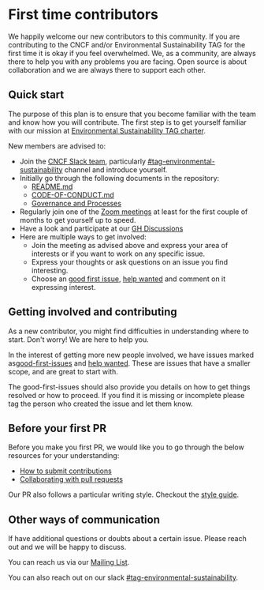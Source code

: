 # First time contributors

We happily welcome our new contributors to this community. If you are contributing to the CNCF and/or Environmental Sustainability TAG for the first time it is okay if you feel overwhelmed. We, as a
community, are always there to help you with any problems you are facing. Open source is about collaboration and we are always there to support each other.

## Quick start

The purpose of this plan is to ensure that you become familiar with the team and know how you will contribute. The first step is to get yourself familiar with our mission at [Environmental Sustainability TAG charter](../charter.md).

New members are advised to:

* Join the [CNCF Slack team](https://slack.cncf.io/), particularly
  [#tag-environmental-sustainability](https://cloud-native.slack.com/archives/C03F270PDU6) channel and
  introduce yourself.
* Initially go through the following documents in the repository:
  * [README.md](../README.md)
  * [CODE-OF-CONDUCT.md](../CODE-OF-CONDUCT.md)
  * [Governance and Processes](../governance/README.md)
* Regularly join one of the [Zoom meetings](https://github.com/cncf/tag-env-sustainability#meetings) at least for the first
  couple of months to get yourself up to speed.
* Have a look and participate at our [GH Discussions](https://github.com/cncf/tag-env-sustainability/discussions)
* Here are multiple ways to get involved:
  * Join the meeting as advised above and express your area of interests or if
    you want to work on any specific issue.
  * Express your thoughts or ask questions on an issue you find interesting.
  * Choose an [good first issue](https://github.com/cncf/tag-env-sustainability/issues?q=is%3Aissue+is%3Aopen+label%3A%22good+first+issue%22), [help wanted](https://github.com/cncf/tag-env-sustainability/labels/help%20wanted) and
    comment on it expressing interest.

## Getting involved and contributing

As a new contributor, you might find difficulties in understanding where to start. Don't worry! We are here to help you.

In the interest of getting more new people involved, we have issues marked as[good-first-issues](https://github.com/cncf/tag-env-sustainability/issues?q=is%3Aissue+is%3Aopen+label%3A%22good+first+issue%22) and [help wanted](https://github.com/cncf/tag-env-sustainability/labels/help%20wanted).
These are issues that have a smaller scope, and are great to start with.

The good-first-issues should also provide you details on how to get things resolved or how to proceed. If you find it is missing or incomplete please tag the person who created the issue and let them know.

## Before your first PR

Before you make you first PR, we would like you to go through the below resources for your understanding:

- [How to submit contributions](https://opensource.guide/how-to-contribute/#how-to-submit-a-contribution)
- [Collaborating with pull requests](https://docs.github.com/en/github/collaborating-with-pull-requests)

Our PR also follows a particular writing style. Checkout the [style guide](writing-style.md).

## Other ways of communication

If have additional questions or doubts about a certain issue. Please reach out and we will be happy to discuss.

You can reach us via our [Mailing List](mailto:cncf-tag-env-sustainability@lists.cncf.io).

You can also reach out on our slack [#tag-environmental-sustainability](https://cloud-native.slack.com/archives/C03F270PDU6).

